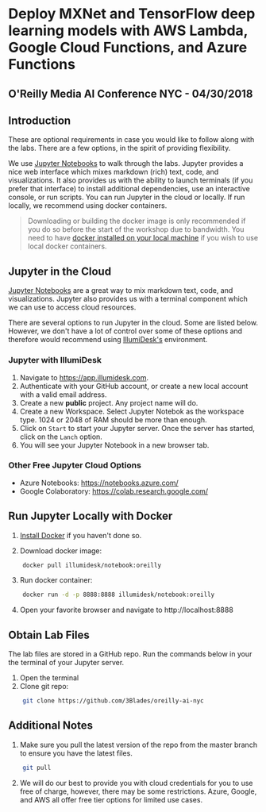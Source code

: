 # Deploy MXNet and TensorFlow deep learning models with AWS Lambda, Google Cloud Functions, and Azure Functions

O'Reilly Media AI Conference NYC - 04/30/2018
---

## Introduction

These are optional requirements in case you would like to follow along with the labs. There are a few options, in the spirit of providing flexibility.

We use [Jupyter Notebooks](https://jupyter.org) to walk through the labs. Jupyter provides a nice web interface which mixes markdown (rich) text, code, and visualizations. It also provides us with the ability to launch terminals (if you prefer that interface) to install additional dependencies, use an interactive console, or run scripts. You can run Jupyter in the cloud or locally. If run locally, we recommend using docker containers.

> Downloading or building the docker image is only recommended if you do so before the start of the workshop due to bandwidth. You need to have [docker installed on your local machine](https://docs.docker.com/install/) if you wish to use local docker containers.

## Jupyter in the Cloud

[Jupyter Notebooks](https://jupyter.org) are a great way to mix markdown text, code, and visualizations. Jupyter also provides us with a terminal component which we can use to access cloud resources.

There are several options to run Jupyter in the cloud. Some are listed below. However, we don't have a lot of control over some of these options and therefore would recommend using [IllumiDesk's](https://app.illumidesk.com) environment.

### Jupyter with IllumiDesk

1. Navigate to https://app.illumidesk.com.
2. Authenticate with your GitHub account, or create a new local account with a valid email address.
3. Create a new **public** project. Any project name will do.
4. Create a new Workspace. Select Jupyter Notebok as the workspace type. 1024 or 2048 of RAM should be more than enough.
5. Click on `Start` to start your Jupyter server. Once the server has started, click on the `Lanch` option.
6. You will see your Jupyter Notebook in a new browser tab.

### Other Free Jupyter Cloud Options

- Azure Notebooks: https://notebooks.azure.com/
- Google Colaboratory: https://colab.research.google.com/

## Run Jupyter Locally with Docker

1. [Install Docker](https://app.illumidesk.com) if you haven't done so.

2. Download docker image:

```bash
    docker pull illumidesk/notebook:oreilly
```

3. Run docker container:

```bash
    docker run -d -p 8888:8888 illumidesk/notebook:oreilly
```

4. Open your favorite browser and navigate to http://localhost:8888

## Obtain Lab Files

The lab files are stored in a GitHub repo. Run the commands below in your the terminal of your Jupyter server.

1. Open the terminal
2. Clone git repo:

```bash
    git clone https://github.com/3Blades/oreilly-ai-nyc
```

## Additional Notes

1. Make sure you pull the latest version of the repo from the master branch to ensure you have the latest files.

```bash
    git pull
```

2. We will do our best to provide you with cloud credentials for you to use free of charge, however, there may be some restrictions. Azure, Google, and AWS all offer free tier options for limited use cases.
